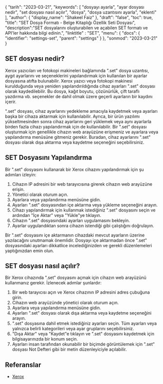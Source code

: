 {
"tarih": "2023-03-21",
  "keywords": [
"dosyayı ayarla",
"ayar dosyası nedir",
"set dosyası nasıl açılır",
"dosya",
"dosya uzantısını ayarla",
"eklenti"
],
  "author": {
"display_name": "Shakeel Faiz"
},
"draft": "false",
"toc": true,
"title": "SET Dosya Formatı - Belge Kitaplığı Özellik Seti Dosyası",
  "description":"SET dosyalarını oluşturabilen ve açabilen SET formatı ve API'ler hakkında bilgi edinin.",
"linktitle" : "SET",
  "menu": {
    "docs": {
      "identifier": "settings-set",
      "parent": "settings"
}
},
"sonmod": "2023-03-21"
}

## SET dosyası nedir?

Xerox yazıcıları ve fotokopi makineleri bağlamında ".set" dosya uzantısı, aygıt ayarlarını ve seçeneklerini yapılandırmak için kullanılan bir ayarlar dosyasına atıfta bulunabilir. Xerox yazıcı veya fotokopi makinesi kurulduğunda veya yeniden yapılandırıldığında cihaz ayarları ".set" dosyası olarak kaydedilebilir. Bu dosya, kağıt boyutu, çözünürlük, çift taraflı yazdırma vb. seçenekler de dahil olmak üzere geçerli ayarların bir kaydını içerir.

".set" dosyası, cihaz ayarlarını yedekleme amacıyla kaydetmek veya ayarları başka bir cihaza aktarmak için kullanılabilir. Ayrıca, bir ürün yazılımı yükseltmesinden sonra cihaz ayarlarını geri yüklemek veya aynı ayarlarla birden fazla cihazı yapılandırmak için de kullanılabilir. Bir ".set" dosyası oluşturmak için genellikle cihazın web arayüzüne erişmeniz ve ayarlara veya yapılandırma menüsüne gitmeniz gerekir. Buradan, cihaz ayarlarını ".set" dosyası olarak dışa aktarma veya kaydetme seçeneğini seçebilirsiniz.

## SET Dosyasını Yapılandırma

Bir ".set" dosyasını kullanarak bir Xerox cihazını yapılandırmak için şu adımları izleyin:

1. Cihazın IP adresini bir web tarayıcısına girerek cihazın web arayüzüne erişin.
2. Yönetici olarak oturum açın.
3. Ayarlara veya yapılandırma menüsüne gidin.
4. Ayarları ".set" dosyasından içe aktarma veya yükleme seçeneğini arayın.
5. Cihazı yapılandırmak için kullanmak istediğiniz ".set" dosyasını seçin ve ardından "İçe Aktar" veya "Yükle"ye tıklayın.
6. Cihazın ".set" dosyasındaki ayarları uygulamasını bekleyin.
7. Ayarlar uygulandıktan sonra cihazın istendiği gibi çalıştığını doğrulayın.

Bir ".set" dosyasını içe aktarmanın cihazdaki mevcut ayarların üzerine yazılacağını unutmamak önemlidir. Dosyayı içe aktarmadan önce ".set" dosyasındaki ayarları dikkatlice incelediğinizden ve gerekli düzenlemeleri yaptığınızdan emin olun.

## SET dosyası nasıl açılır?

Bir Xerox cihazında ".set" dosyasını açmak için cihazın web arayüzünü kullanmanız gerekir. İzlenecek adımlar şunlardır:

1. Bir web tarayıcısı açın ve Xerox cihazının IP adresini adres çubuğuna girin.
2. Cihazın web arayüzünde yönetici olarak oturum açın.
3. Ayarlara veya yapılandırma menüsüne gidin.
4. Ayarları ".set" dosyası olarak dışa aktarma veya kaydetme seçeneğini arayın.
5. ".set" dosyasına dahil etmek istediğiniz ayarları seçin. Tüm ayarları veya yalnızca belirli kategorileri veya ayar gruplarını seçebilirsiniz.
6. "Dışa Aktar" veya "Kaydet"e tıklayın ve ".set" dosyasını kaydetmek için bilgisayarınızda bir konum seçin.
7. Ayarları insan tarafından okunabilir bir biçimde görüntülemek için ".set" dosyası Not Defteri gibi bir metin düzenleyiciyle açılabilir.

## Referanslar
* [Xerox](https://en.wikipedia.org/wiki/Xerox)

